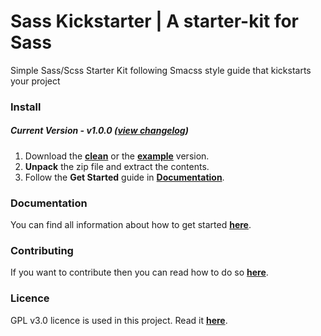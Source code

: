 # Sass Kickstarter | A starter-kit for Sass
Simple Sass/Scss Starter Kit following Smacss style guide that kickstarts your project

### Install
##### Current Version - v1.0.0 (**[view changelog](https://github.com/EdgeCodeLTD/sass-kickstarter/blob/master/CHANGELOG.md)**)

1. Download the **[clean](http://edgecode.gr/sass-kickstarter/sass-kickstarter-clean.zip)** or the **[example](http://edgecode.gr/sass-kickstarter/sass-kickstarter-example.zip)** version.
2. **Unpack** the zip file and extract the contents.
3. Follow the **Get Started** guide in **[Documentation](https://github.com/EdgeCodeLTD/sass-kickstarter/blob/master/docs/DOCUMENTATION.md)**.


### Documentation
You can find all information about how to get started **[here](https://github.com/EdgeCodeLTD/sass-kickstarter/blob/master/docs/DOCUMENTATION.md)**.

### Contributing
If you want to contribute then you can read how to do so **[here](https://github.com/EdgeCodeLTD/sass-kickstarter/blob/master/CONTRIBUTING.md)**.

### Licence
GPL v3.0 licence is used in this project. Read it **[here](https://github.com/EdgeCodeLTD/sass-kickstarter/blob/master/LICENCE)**.